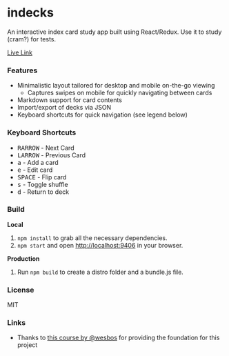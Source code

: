 # indecks
An interactive index card study app built using React/Redux. Use it to study (cram?) for tests.

[Live Link](https://danyim.github.io/indecks/)

### Features
- Minimalistic layout tailored for desktop and mobile on-the-go viewing
  - Captures swipes on mobile for quickly navigating between cards
- Markdown support for card contents
- Import/export of decks via JSON
- Keyboard shortcuts for quick navigation (see legend below)

### Keyboard Shortcuts
- <kbd>RARROW</kbd> - Next Card
- <kbd>LARROW</kbd> - Previous Card
- <kbd>a</kbd> - Add a card
- <kbd>e</kbd> - Edit card
- <kbd>SPACE</kbd> - Flip card
- <kbd>s</kbd> - Toggle shuffle
- <kbd>d</kbd> - Return to deck

### Build
**Local**

1. `npm install` to grab all the necessary dependencies.
2. `npm start` and open [http://localhost:9406](http://localhost:9406) in your browser.

**Production**

1. Run `npm build` to create a distro folder and a bundle.js file.

### License
  MIT

### Links
- Thanks to [this course by @wesbos](https://learnredux.com/) for providing the foundation for this project
